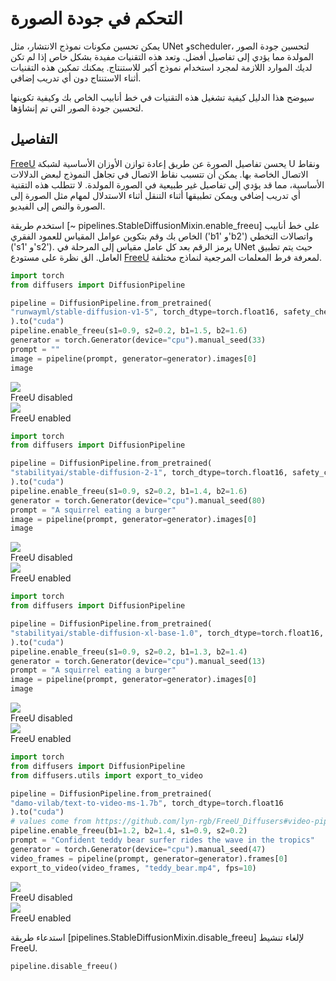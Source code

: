 # التحكم في جودة الصورة

يمكن تحسين مكونات نموذج الانتشار، مثل UNet وscheduler، لتحسين جودة الصور المولدة مما يؤدي إلى تفاصيل أفضل. وتعد هذه التقنيات مفيدة بشكل خاص إذا لم تكن لديك الموارد اللازمة لمجرد استخدام نموذج أكبر للاستنتاج. يمكنك تمكين هذه التقنيات أثناء الاستنتاج دون أي تدريب إضافي.

سيوضح هذا الدليل كيفية تشغيل هذه التقنيات في خط أنابيب الخاص بك وكيفية تكوينها لتحسين جودة الصور التي تم إنشاؤها.

## التفاصيل

[FreeU](https://hf.co/papers/2309.11497) يحسن تفاصيل الصورة عن طريق إعادة توازن الأوزان الأساسية لشبكة U ونقاط الاتصال الخاصة بها. يمكن أن تتسبب نقاط الاتصال في تجاهل النموذج لبعض الدلالات الأساسية، مما قد يؤدي إلى تفاصيل غير طبيعية في الصورة المولدة. لا تتطلب هذه التقنية أي تدريب إضافي ويمكن تطبيقها أثناء التنقل أثناء الاستدلال لمهام مثل الصورة إلى الصورة والنص إلى الفيديو.

استخدم طريقة [~ pipelines.StableDiffusionMixin.enable_freeu] على خط أنابيب الخاص بك وقم بتكوين عوامل المقياس للعمود الفقري ('b1' و'b2') واتصالات التخطي ('s1' و's2'). يرمز الرقم بعد كل عامل مقياس إلى المرحلة في UNet حيث يتم تطبيق العامل. الق نظرة على مستودع [FreeU](https://github.com/ChenyangSi/FreeU#parameters) لمعرفة فرط المعلمات المرجعية لنماذج مختلفة.

<hfoptions id="freeu">

<hfoption id="Stable Diffusion v1-5">

```py
import torch
from diffusers import DiffusionPipeline

pipeline = DiffusionPipeline.from_pretrained(
"runwayml/stable-diffusion-v1-5", torch_dtype=torch.float16, safety_checker=None
).to("cuda")
pipeline.enable_freeu(s1=0.9, s2=0.2, b1=1.5, b2=1.6)
generator = torch.Generator(device="cpu").manual_seed(33)
prompt = ""
image = pipeline(prompt, generator=generator).images[0]
image
```

<div class="flex gap-4">
<div>
<img class="rounded-xl" src="https://huggingface.co/datasets/huggingface/documentation-images/resolve/main/diffusers/sdv15-no-freeu.png"/>
<figcaption class="mt-2 text-center text-sm text-gray-500">FreeU disabled</figcaption>
</div>
<div>
<img class="rounded-xl" src="https://huggingface.co/datasets/huggingface/documentation-images/resolve/main/diffusers/sdv15-freeu.png"/>
<figcaption class="mt-2 text-center text-sm text-gray-500">FreeU enabled</figcaption>
</div>
</div>

</hfoption>

<hfoption id="Stable Diffusion v2-1">

```py
import torch
from diffusers import DiffusionPipeline

pipeline = DiffusionPipeline.from_pretrained(
"stabilityai/stable-diffusion-2-1", torch_dtype=torch.float16, safety_checker=None
).to("cuda")
pipeline.enable_freeu(s1=0.9, s2=0.2, b1=1.4, b2=1.6)
generator = torch.Generator(device="cpu").manual_seed(80)
prompt = "A squirrel eating a burger"
image = pipeline(prompt, generator=generator).images[0]
image
```

<div class="flex gap-4">
<div>
<img class="rounded-xl" src="https://huggingface.co/datasets/huggingface/documentation-images/resolve/main/diffusers/sdv21-no-freeu.png"/>
<figcaption class="mt-2 text-center text-sm text-gray-500">FreeU disabled</figcaption>
</div>
<div>
<img class="rounded-xl" src="https://huggingface.co/datasets/huggingface/documentation-images/resolve/main/diffusers/sdv21-freeu.png"/>
<figcaption class="mt-2 text-center text-sm text-gray-500">FreeU enabled</figcaption>
</div>
</div>

</hfoption>

<hfoption id="Stable Diffusion XL">

```py
import torch
from diffusers import DiffusionPipeline

pipeline = DiffusionPipeline.from_pretrained(
"stabilityai/stable-diffusion-xl-base-1.0", torch_dtype=torch.float16,
).to("cuda")
pipeline.enable_freeu(s1=0.9, s2=0.2, b1=1.3, b2=1.4)
generator = torch.Generator(device="cpu").manual_seed(13)
prompt = "A squirrel eating a burger"
image = pipeline(prompt, generator=generator).images[0]
image
```

<div class="flex gap-4">
<div>
<img class="rounded-xl" src="https://huggingface.co/datasets/huggingface/documentation-images/resolve/main/diffusers/sdxl-no-freeu.png"/>
<figcaption class="mt-2 text-center text-sm text-gray-500">FreeU disabled</figcaption>
</div>
<div>
<img class="rounded-xl" src="https://huggingface.co/datasets/huggingface/documentation-images/resolve/main/diffusers/sdxl-freeu.png"/>
<figcaption class="mt-2 text-center text-sm text-gray-500">FreeU enabled</figcaption>
</div>
</div>

</hfoption>

<hfoption id="Zeroscope">

```py
import torch
from diffusers import DiffusionPipeline
from diffusers.utils import export_to_video

pipeline = DiffusionPipeline.from_pretrained(
"damo-vilab/text-to-video-ms-1.7b", torch_dtype=torch.float16
).to("cuda")
# values come from https://github.com/lyn-rgb/FreeU_Diffusers#video-pipelines
pipeline.enable_freeu(b1=1.2, b2=1.4, s1=0.9, s2=0.2)
prompt = "Confident teddy bear surfer rides the wave in the tropics"
generator = torch.Generator(device="cpu").manual_seed(47)
video_frames = pipeline(prompt, generator=generator).frames[0]
export_to_video(video_frames, "teddy_bear.mp4", fps=10)
```

<div class="flex gap-4">
<div>
<img class="rounded-xl" src="https://huggingface.co/datasets/huggingface/documentation-images/resolve/main/diffusers/video-no-freeu.gif"/>
<figcaption class="mt-2 text-center text-sm text-gray-500">FreeU disabled</figcaption>
</div>
<div>
<img class="rounded-xl" src="https://huggingface.co/datasets/huggingface/documentation-images/resolve/main/diffusers/video-freeu.gif"/>
<figcaption class="mt-2 text-center text-sm text-gray-500">FreeU enabled</figcaption>
</div>
</div>

</hfoption>

</hfoptions>

استدعاء طريقة [pipelines.StableDiffusionMixin.disable_freeu] لإلغاء تنشيط FreeU.

```py
pipeline.disable_freeu()
```
